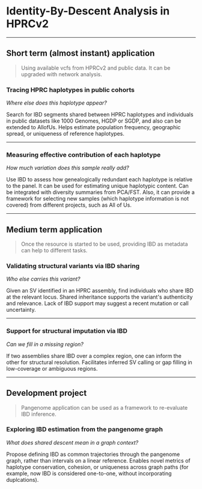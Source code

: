 # Identity-By-Descent Analysis in HPRCv2

---

## Short term (almost instant) application

> Using available vcfs from HPRCv2 and public data. It can be upgraded with network analysis.

### **Tracing HPRC haplotypes in public cohorts**
*Where else does this haplotype appear?*

Search for IBD segments shared between HPRC haplotypes and individuals in public datasets like 1000 Genomes, HGDP or SGDP, and also can be extended to AllofUs. Helps estimate population frequency, geographic spread, or uniqueness of reference haplotypes.

---

### **Measuring effective contribution of each haplotype**
*How much variation does this sample really add?*

Use IBD to assess how genealogically redundant each haplotype is relative to the panel. It can be used for estimating unique haplotypic content. Can be integrated with diversity summaries from PCA/FST. Also, it can provide a framework for selecting new samples (which haplotype information is not covered) from different projects, such as All of Us.

---

## Medium term application

> Once the resource is started to be used, providing IBD as metadata can help to different tasks.

### **Validating structural variants via IBD sharing**
*Who else carries this variant?*

Given an SV identified in an HPRC assembly, find individuals who share IBD at the relevant locus. Shared inheritance supports the variant's authenticity and relevance. Lack of IBD support may suggest a recent mutation or call uncertainty.

---

### **Support for structural imputation via IBD**
*Can we fill in a missing region?*

If two assemblies share IBD over a complex region, one can inform the other for structural resolution. Facilitates inferred SV calling or gap filling in low-coverage or ambiguous regions.

---

## Development project

> Pangenome application can be used as a framework to re-evaluate IBD inference.

### **Exploring IBD estimation from the pangenome graph**
*What does shared descent mean in a graph context?*

Propose defining IBD as common trajectories through the pangenome graph, rather than intervals on a linear reference. Enables novel metrics of haplotype conservation, cohesion, or uniqueness across graph paths (for example, now IBD is considered one-to-one, without incorporating duplcations).
